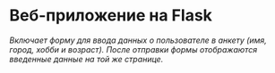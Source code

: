 # **Веб-приложение на Flask**

_Включает форму для ввода данных о пользователе в анкету (имя, город, хобби и возраст). 
После отправки формы отображаются введенные данные на той же странице._
